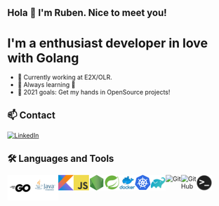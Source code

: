##  Hola 👋  I'm Ruben. Nice to meet you!

<!--
**joseruben-rg/joseruben-rg** is a ✨ _special_ ✨ repository because its `README.md` (this file) appears on your GitHub profile.
-->

# I'm a enthusiast developer in love with Golang

- 🔭  Currently working at E2X/OLR.
- 🌱  Always learning :book:
- 🥅  2021 goals: Get my hands in OpenSource projects!

## 📫 Contact


[<img alt="LinkedIn" width="40" height="32" src="https://cdn.jsdelivr.net/npm/simple-icons@v3/icons/linkedin.svg" />][LinkedIn]


## 🛠 Languages and Tools


<img align="left" alt="Go" width="58" src="https://raw.githubusercontent.com/github/explore/80688e429a7d4ef2fca1e82350fe8e3517d3494d/topics/go/go.png" />
<img align="left" alt="Java" width="58" src="https://raw.githubusercontent.com/github/explore/5c058a388828bb5fde0bcafd4bc867b5bb3f26f3/topics/java/java.png" />
<img align="left" alt="Kotlin" width="35" src="https://raw.githubusercontent.com/github/explore/5c058a388828bb5fde0bcafd4bc867b5bb3f26f3/topics/kotlin/kotlin.png" />
<img align="left" alt="JavaScript" width="35" src="https://raw.githubusercontent.com/github/explore/80688e429a7d4ef2fca1e82350fe8e3517d3494d/topics/javascript/javascript.png" />
<img align="left" alt="Node" width="35" src="https://raw.githubusercontent.com/github/explore/80688e429a7d4ef2fca1e82350fe8e3517d3494d/topics/nodejs/nodejs.png" />
<img align="left" alt="Spring" height="35" src="https://raw.githubusercontent.com/github/explore/80688e429a7d4ef2fca1e82350fe8e3517d3494d/topics/spring-boot/spring-boot.png">
<img align="left" alt="Docker" width="35" src="https://raw.githubusercontent.com/github/explore/80688e429a7d4ef2fca1e82350fe8e3517d3494d/topics/docker/docker.png" />
<img align="left" alt="Kubernetes" width="35" src="https://raw.githubusercontent.com/kubernetes/kubernetes/master/logo/logo.png" />
<img align="left" alt="Gradle" height="35" src="https://raw.githubusercontent.com/github/explore/59009b1589a883459c0ae19044e3e7e3ec0c4e0a/topics/gradle/gradle.png">
<img align="left" alt="Git" width="35" src="https://www.vectorlogo.zone/logos/git-scm/git-scm-icon.svg" />
<img align="left" alt="GitHub" width="35" src="https://cdn.jsdelivr.net/npm/simple-icons@v3/icons/github.svg" />
<img align="left" alt="Terminal" width="35" src="https://raw.githubusercontent.com/github/explore/80688e429a7d4ef2fca1e82350fe8e3517d3494d/topics/terminal/terminal.png" />


[LinkedIn]: https://www.linkedin.com/in/jose-ruben-rodr%C3%ADguez-garc%C3%ADa-a121842a/
